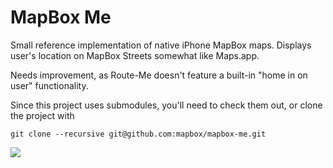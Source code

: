 # MapBox Me

Small reference implementation of native iPhone MapBox maps. Displays user's location on MapBox Streets somewhat like Maps.app.

Needs improvement, as Route-Me doesn't feature a built-in "home in on user" functionality. 

Since this project uses submodules, you'll need to check them out, or clone the project with

    git clone --recursive git@github.com:mapbox/mapbox-me.git

![](https://raw.github.com/mapbox/mapbox-me/master/screenshot.png)